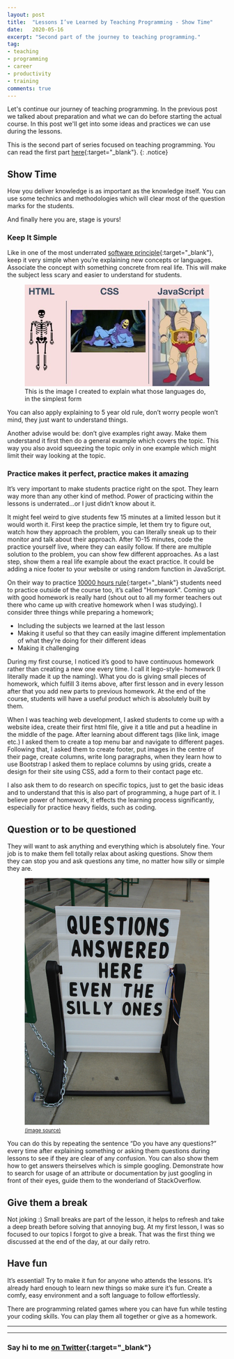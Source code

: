 ```yaml
---
layout: post
title:  "Lessons I’ve Learned by Teaching Programming - Show Time"
date:   2020-05-16
excerpt: "Second part of the journey to teaching programming."
tag:
- teaching
- programming
- career
- productivity
- training
comments: true
---
```

Let's continue our journey of teaching programming. In the previous post we talked about preparation and what we can do before
starting the actual course. In this post we'll get into some ideas and practices we can use during the lessons.

This is the second part of series focused on teaching programming. You can read the first part [here](https://ugurtekbas.com/lessons-ive-learned-by-teaching-programming/){:target="_blank"}.
{: .notice}

## Show Time
How you deliver knowledge is as important as the knowledge itself. You can use some technics and methodologies which will
clear most of the question marks for the students.

And finally here you are, stage is yours!

### Keep It Simple
Like in one of the most underrated [software principle](https://en.wikipedia.org/wiki/KISS_principle){:target="_blank"}, keep it very simple when you’re explaining new concepts or languages. Associate the concept with something concrete from real life. This will make the subject less scary and easier to understand for students.

<figure>
	<img src="../assets/img/simple.jpeg">
	<figcaption>This is the image I created to explain what those languages do, in the simplest form</figcaption>
</figure>

You can also apply explaining to 5 year old rule, don’t worry people won’t	mind, they just want to understand things.

Another advise would be: don’t give examples right away. Make them understand it first then do a general example which covers the topic. This way you also avoid squeezing the topic only in one example which might limit their way looking at the topic.

### Practice makes it perfect, practice makes it amazing
It’s very important to make students practice right on the spot. They learn way more than any other kind of method. Power of practicing within the lessons is underrated…or I just didn’t know about it.

It might feel weird to give students few 15 minutes at a limited lesson but it would worth it. First keep the practice simple, let them try to figure out, watch how they approach the problem, you can literally sneak up to their monitor and talk about their approach. After 10-15 minutes, code the practice yourself live, where they can easily follow. If there are multiple solution to the problem, you can show few different approaches. As a last step, show them a real life example about the exact practice. It could be adding a nice footer to your website or using random function in JavaScript.

On their way to practice [10000 hours rule](https://en.wikipedia.org/wiki/Outliers_(book)){:target="_blank"} students need to practice outside of the course too, it’s called "Homework". Coming up with good homework is really hard (shout out to all my former teachers out there who came up with creative homework when I was studying). I consider three things while preparing a homework;

- Including the subjects we learned at the last lesson
- Making it useful so that they can easily imagine different implementation of what they’re doing for their different ideas
- Making it challenging

During my first course, I noticed it’s good to have continuous homework rather than creating a new one every time. I call it lego-style- homework (I literally made it up the naming). What you do is giving small pieces of homework, which fulfill 3 items above, after first lesson and in every lesson after that you add new parts to previous homework. At the end of the course, students will have a useful product which is absolutely built by them.

When I was teaching web development, I asked students to come up with a website idea, create their first html file, give it a title and put a headline in the middle of the page. After learning about different tags (like link, image etc.) I asked them to create a top menu bar and navigate to different pages. Following that, I asked them to create footer, put images in the centre of their page, create columns, write long paragraphs, when they learn how to use Bootstrap I asked them to replace columns by using grids, create a design for their site using CSS, add a form to their contact page etc.

I also ask them to do research on specific topics, just to get the basic ideas and to understand that this is also part of programming, a huge part of it. I believe power of homework, it effects the learning process significantly, especially for practice heavy fields, such as coding.

## Question or to be questioned
They will want to ask anything and everything which is absolutely fine. Your job is to make them fell totally relax about asking questions. Show them they can stop you and ask questions any time, no matter how silly or simple they are.

<figure>
	<img src="../assets/img/questions.jpg">
	<figcaption><a href="https://fresnostategraduatewritingstudio.wordpress.com/2018/11/19/week-13-do-not-be-afraid-to-ask-questions-and-get-assistance/"><small>(image source)</small></a></figcaption>
</figure>

You can do this by repeating the sentence “Do you have any questions?” every time after explaining something or asking them questions during lessons to see if they are clear of any confusion. You can also show them how to get answers theirselves which is simple googling. Demonstrate how to search for usage of an attribute or documentation by just googling in front of their eyes, guide them to the wonderland of StackOverflow.

## Give them a break
Not joking :) Small breaks are part of the lesson, it helps to refresh and take a deep breath before solving that annoying bug. At my first lesson, I was so focused to our topics I forgot to give a break. That was the first thing we discussed at the end of the day, at our daily retro.

## Have fun
It’s essential! Try to make it fun for anyone who attends the lessons. It’s already hard enough to learn new things so make sure it’s fun. Create a comfy, easy environment and a soft language to follow effortlessly.

There are programming related games where you can have fun while testing your coding skills. You can play them all together or give as a homework.

---

---
### Say hi to me [on Twitter](https://twitter.com/ugurtekbas){:target="_blank"}
